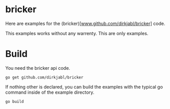 bricker
=======

Here are examples for the (bricker)[www.github.com/dirkjabl/bricker] code.

This examples works without any warrenty. This are only examples.

# Build

You need the bricker api code.

    go get github.com/dirkjabl/bricker

If nothing other is declared, you can build the examples with the typical go
command inside of the example directory.

    go build